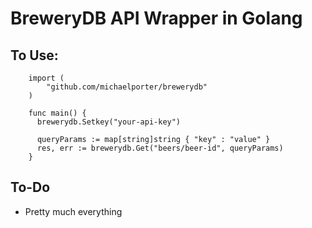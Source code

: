 # BreweryDB API Wrapper in Golang

## To Use:

```
    import (
    	"github.com/michaelporter/brewerydb"
    )

    func main() {
      brewerydb.Setkey("your-api-key")
      
      queryParams := map[string]string { "key" : "value" }
      res, err := brewerydb.Get("beers/beer-id", queryParams)
    }

```

## To-Do
- Pretty much everything